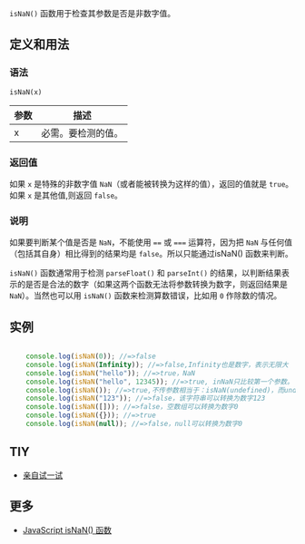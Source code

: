 `isNaN()` 函数用于检查其参数是否是非数字值。

## 定义和用法

### 语法

`isNaN(x)`

| 参数 | 描述 |
| --- | --- |
| x | 必需。要检测的值。 |

### 返回值

如果 `x` 是特殊的非数字值 `NaN`（或者能被转换为这样的值），返回的值就是 `true`。如果 `x` 是其他值,则返回 `false`。

### 说明

如果要判断某个值是否是 `NaN`，不能使用 `==` 或 `===` 运算符，因为把 `NaN` 与任何值（包括其自身）相比得到的结果均是 `false`。所以只能通过isNaN() 函数来判断。

`isNaN()` 函数通常用于检测 `parseFloat()` 和 `parseInt()` 的结果，以判断结果表示的是否是合法的数字（如果这两个函数无法将参数转换为数字，则返回结果是`NaN`）。当然也可以用 `isNaN()` 函数来检测算数错误，比如用 `0` 作除数的情况。

## 实例

```javascript

    console.log(isNaN(0)); //=>false
    console.log(isNaN(Infinity)); //=>false,Infinity也是数字，表示无限大
    console.log(isNaN("hello")); //=>true，NaN
    console.log(isNaN("hello", 12345)); //=>true, inNaN只比较第一个参数。
    console.log(isNaN()); //=>true,不传参数相当于：isNaN(undefined)，而undefined转换数字之后值为NaN
    console.log(isNaN("123")); //=>false，该字符串可以转换为数字123
    console.log(isNaN([])); //=>false，空数组可以转换为数字0
    console.log(isNaN({})); //=>true
    console.log(isNaN(null)); //=>false，null可以转换为数字0

```

## TIY

*   [亲自试一试](http://www.w3school.com.cn/tiy/t.asp?f=jseg_isNaN)

## 更多

*   [JavaScript isNaN() 函数](http://www.w3school.com.cn/jsref/jsref_isNaN.asp)